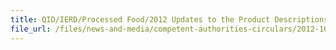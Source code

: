 ```yaml
---
title: QID/IERD/Processed Food/2012 Updates to the Product Descriptions/Product Codes/HS Codes (Processed Food)  
file_url: /files/news-and-media/competent-authorities-circulars/2012-10-10-CA.pdf
---
```

